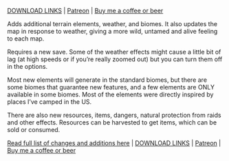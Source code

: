 <a href="http://www.kamicomics.com/mods/tkkn-natures-pretty-sweet/">DOWNLOAD LINKS</a>  |  <a href="https://patreon.com/tkkntkkn">Patreon</a>  |  <a href="http://ko-fi.com/kamicomics">Buy me a coffee or beer</a>

Adds additional terrain elements, weather, and biomes. It also updates the map in response to weather, giving a more wild, untamed and alive feeling to each map.

Requires a new save. Some of the weather effects might cause a little bit of lag (at high speeds or if you’re really zoomed out) but you can turn them off in the options.

Most new elements will generate in the standard biomes, but there are some biomes that guarantee new features, and a few elements are ONLY available in some biomes. Most of the elements were directly inspired by places I’ve camped in the US.

There are also new resources, items, dangers, natural protection from raids and other effects. Resources can be harvested to get items, which can be sold or consumed.

<a href="http://www.kamicomics.com/mods/tkkn-natures-pretty-sweet/">Read full list of changes and additions here</a>  |  <a href="http://www.kamicomics.com/mods/tkkn-natures-pretty-sweet/">DOWNLOAD LINKS</a>  |  <a href="https://patreon.com/tkkntkkn">Patreon</a>  |  <a href="http://ko-fi.com/kamicomics">Buy me a coffee or beer</a>
